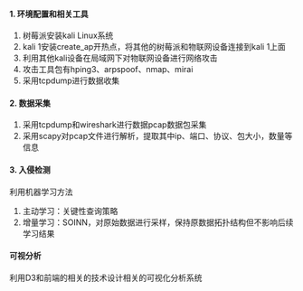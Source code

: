 #### 1. 环境配置和相关工具

1. 树莓派安装kali Linux系统
2. kali 1安装create_ap开热点，将其他的树莓派和物联网设备连接到kali 1上面
3. 利用其他kali设备在局域网下对物联网设备进行网络攻击
4. 攻击工具包有hping3、arpspoof、nmap、mirai
5. 采用tcpdump进行数据收集

#### 2. 数据采集

1. 采用tcpdump和wireshark进行数据pcap数据包采集
2. 采用scapy对pcap文件进行解析，提取其中ip、端口、协议、包大小，数量等信息

#### 3. 入侵检测

利用机器学习方法

1. 主动学习：关键性查询策略
2. 增量学习：SOINN，对原始数据进行采样，保持原数据拓扑结构但不影响后续学习结果

#### 可视分析

利用D3和前端的相关的技术设计相关的可视化分析系统